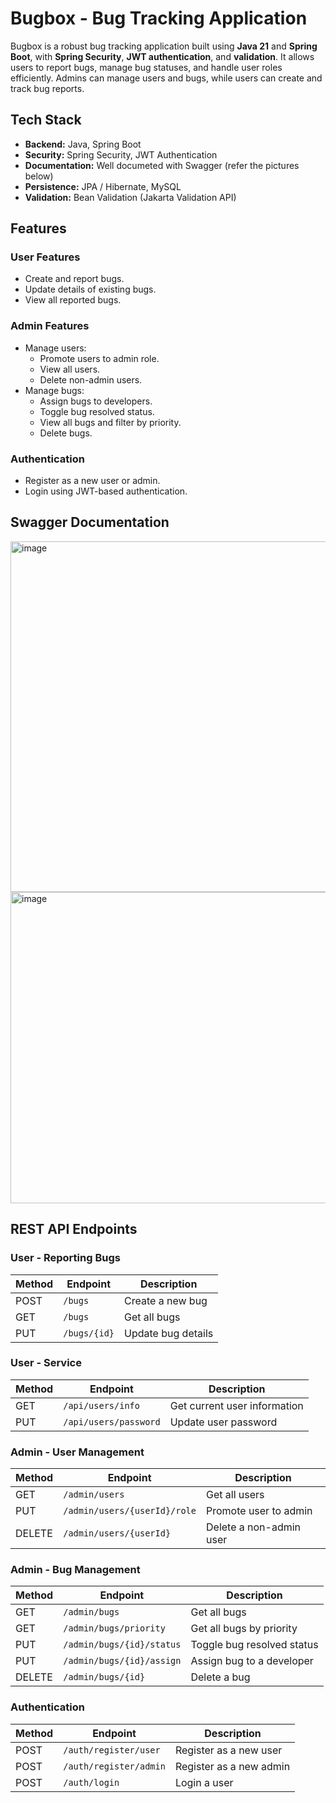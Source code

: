 # Bugbox - Bug Tracking Application

Bugbox is a robust bug tracking application built using **Java 21** and **Spring Boot**, with **Spring Security**, **JWT authentication**, and **validation**. It allows users to report bugs, manage bug statuses, and handle user roles efficiently. Admins can manage users and bugs, while users can create and track bug reports.

## Tech Stack

- **Backend:** Java, Spring Boot  
- **Security:** Spring Security, JWT Authentication
- **Documentation:** Well documeted with Swagger (refer the pictures below)  
- **Persistence:** JPA / Hibernate, MySQL  
- **Validation:** Bean Validation (Jakarta Validation API)  

## Features

### User Features
- Create and report bugs.
- Update details of existing bugs.
- View all reported bugs.

### Admin Features
- Manage users:
  - Promote users to admin role.
  - View all users.
  - Delete non-admin users.
- Manage bugs:
  - Assign bugs to developers.
  - Toggle bug resolved status.
  - View all bugs and filter by priority.
  - Delete bugs.

### Authentication
- Register as a new user or admin.
- Login using JWT-based authentication.


## Swagger Documentation 

<img width="1307" height="561" alt="image" src="https://github.com/user-attachments/assets/94007678-f38f-4cf2-82a1-dcb725344c0f" />
<img width="1316" height="498" alt="image" src="https://github.com/user-attachments/assets/24573db2-145f-4862-bb51-8297f68478d5" />


## REST API Endpoints

### User - Reporting Bugs
| Method | Endpoint | Description |
|--------|---------|-------------|
| POST   | `/bugs` | Create a new bug |
| GET    | `/bugs` | Get all bugs |
| PUT    | `/bugs/{id}` | Update bug details |

### User - Service
| Method | Endpoint | Description |
|--------|---------|-------------|
| GET    | `/api/users/info` | Get current user information |
| PUT    | `/api/users/password` | Update user password |

### Admin - User Management
| Method | Endpoint | Description |
|--------|---------|-------------|
| GET    | `/admin/users` | Get all users |
| PUT    | `/admin/users/{userId}/role` | Promote user to admin |
| DELETE | `/admin/users/{userId}` | Delete a non-admin user |

### Admin - Bug Management
| Method | Endpoint | Description |
|--------|---------|-------------|
| GET    | `/admin/bugs` | Get all bugs |
| GET    | `/admin/bugs/priority` | Get all bugs by priority |
| PUT    | `/admin/bugs/{id}/status` | Toggle bug resolved status |
| PUT    | `/admin/bugs/{id}/assign` | Assign bug to a developer |
| DELETE | `/admin/bugs/{id}` | Delete a bug |

### Authentication
| Method | Endpoint | Description |
|--------|---------|-------------|
| POST   | `/auth/register/user` | Register as a new user |
| POST   | `/auth/register/admin` | Register as a new admin |
| POST   | `/auth/login` | Login a user |





